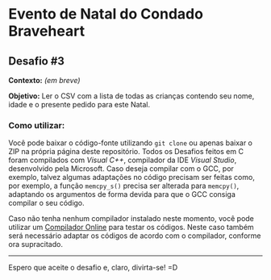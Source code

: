 # Evento de Natal do Condado Braveheart

## Desafio #3

**Contexto:**
*(em breve)*

**Objetivo:**
Ler o CSV com a lista de todas as crianças contendo seu nome, idade e o presente pedido para este Natal.

### Como utilizar:
Você pode baixar o código-fonte utilizando `git clone` ou apenas baixar o ZIP na própria página deste repositório.
Todos os Desafios feitos em C foram compilados com *Visual C++*, compilador da IDE *Visual Studio*, desenvolvido pela Microsoft. Caso deseja compilar com o GCC, por exemplo,  talvez algumas adaptações no código precisam ser feitas como, por exemplo, a função `memcpy_s()` precisa ser alterada para `memcpy()`, adaptando os argumentos de forma devida para que o GCC consiga compilar o seu código.

Caso não tenha nenhum compilador instalado neste momento, você pode utilizar um [Compilador Online](https://www.onlinegdb.com/online_c_compiler) para testar os códigos. Neste caso também será necessário adaptar os códigos de acordo com o compilador, conforme ora supracitado.

<hr />

Espero que aceite o desafio e, claro, divirta-se! =D